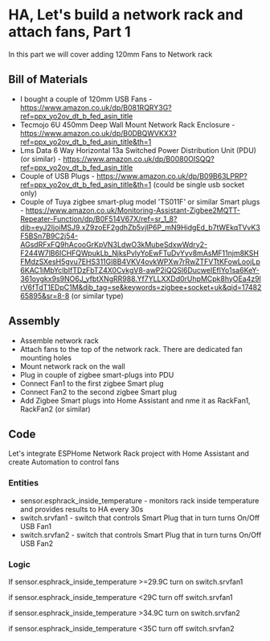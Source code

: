 # HA, Let's build a network rack and attach fans, Part 1

In this part we will cover adding 120mm Fans to Network rack

## Bill of Materials

- I bought a couple of 120mm USB Fans - https://www.amazon.co.uk/dp/B081RQRY3G?ref=ppx_yo2ov_dt_b_fed_asin_title
- Tecmojo 6U 450mm Deep Wall Mount Network Rack Enclosure - https://www.amazon.co.uk/dp/B0DBQWVKX3?ref=ppx_yo2ov_dt_b_fed_asin_title&th=1
- Lms Data 6 Way Horizontal 13a Switched Power Distribution Unit (PDU) (or similar) - https://www.amazon.co.uk/dp/B0080OISQQ?ref=ppx_yo2ov_dt_b_fed_asin_title
- Couple of USB Plugs - https://www.amazon.co.uk/dp/B09B63LPRP?ref=ppx_yo2ov_dt_b_fed_asin_title&th=1 (could be single usb socket only) 
- Couple of Tuya zigbee smart-plug model 'TS011F' or similar Smart plugs - https://www.amazon.co.uk/Monitoring-Assistant-Zigbee2MQTT-Repeater-Function/dp/B0F514V67X/ref=sr_1_8?dib=eyJ2IjoiMSJ9.xZ9zoEF2gdhZb5vjIP6P_mN9HidgEd_b7tWEkqTVvK3F5BSn7B9C2j54-AGsdRFxFQ9hAcooGrKpVN3LdwO3kMubeSdxwWdry2-F244W7lB6ICHFQWpukLb_NjksPvlyYoEwFTuDvYyv8mAsMF11njm8KSHFMdzSXesH5gvu7EHS311Gl8B4VKV4ovkWPXw7rRwZTFVTtKFowLoojLp6KAC1iMbYclbIfTDzFbTZ4X0CvkgV8-awP2iQQSl6DucweIEflYo1sa6KeY-361oygkx9s9NO6J_yfbtXNgRR988.Yf7YLLXXDd0rUhpMCpk8hyOEa4z9lrV6fTdT1EDpC1M&dib_tag=se&keywords=zigbee+socket+uk&qid=1748265895&sr=8-8 (or similar type)


## Assembly
- Assemble network rack
- Attach fans to the top of the network rack. There are dedicated fan mounting holes
- Mount network rack on the wall
- Plug in couple of zigbee smart-plugs into PDU
- Connect Fan1 to the first zigbee Smart plug
- Connect Fan2 to the second zigbee Smart plug
- Add Zigbee Smart plugs into Home Assistant and nme it as RackFan1, RackFan2 (or similar)

## Code
Let's integrate ESPHome Network Rack project with Home Assistant and create Automation to control fans

### Entities
- sensor.esphrack_inside_temperature - monitors rack inside temperature and provides results to HA every 30s
- switch.srvfan1 - switch that controls Smart Plug that in turn turns On/Off USB Fan1
- switch.srvfan2 - switch that controls Smart Plug that in turn turns On/Off USB Fan2

### Logic

If sensor.esphrack_inside_temperature >=29.9C
turn on switch.srvfan1

if sensor.esphrack_inside_temperature <29C
turn off switch.srvfan1

if sensor.esphrack_inside_temperature >34.9C
turn on switch.srvfan2

if sensor.esphrack_inside_temperature <35C
turn off switch.srvfan2

